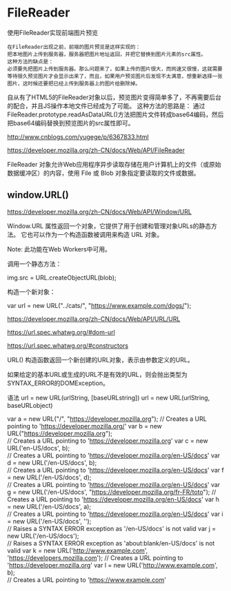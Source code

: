 # FileReader



使用FileReader实现前端图片预览

    在FileReader出现之前，前端的图片预览是这样实现的：
    把本地图片上传到服务器，服务器把图片地址返回，并把它替换到图片元素的src属性。
    这种方法的缺点是：
    必须要先把图片上传到服务器。那么问题来了，如果上传的图片很大，而网速又很慢，这就需要等待很久预览图片才会显示出来了，而且，如果用户预览图片后发现不太满意，想重新选择一张图片，这时候还要把已经上传到服务器上的图片给删除掉。

自从有了HTML5的FileReader对象以后，预览图片变得简单多了，不再需要后台的配合，并且JS操作本地文件已经成为了可能。
这种方法的思路是：
    通过FileReader.prototype.readAsDataURL()方法把图片文件转成base64编码，然后把base64编码替换到预览图片的src属性即可。



http://www.cnblogs.com/yugege/p/6367833.html


https://developer.mozilla.org/zh-CN/docs/Web/API/FileReader

FileReader 对象允许Web应用程序异步读取存储在用户计算机上的文件（或原始数据缓冲区）的内容，使用 File 或 Blob 对象指定要读取的文件或数据。








































## window.URL()


https://developer.mozilla.org/zh-CN/docs/Web/API/Window/URL


Window.URL 属性返回一个对象，它提供了用于创建和管理对象URLs的静态方法。
它也可以作为一个构造函数被调用来构造 URL 对象。


Note: 此功能在Web Workers中可用。


调用一个静态方法：

img.src = URL.createObjectURL(blob);

构造一个新对象：

var url = new URL("../cats/", "https://www.example.com/dogs/");




https://developer.mozilla.org/zh-CN/docs/Web/API/URL/URL




https://url.spec.whatwg.org/#dom-url

https://url.spec.whatwg.org/#constructors



URL() 构造函数返回一个新创建的URL对象，表示由参数定义的URL。

如果给定的基本URL或生成的URL不是有效的URL，则会抛出类型为SYNTAX_ERROR的DOMException。

语法 
url = new URL(urlString, [baseURLstring])
url = new URL(urlString, baseURLobject)




var a = new URL("/", "https://developer.mozilla.org"); 
// Creates a URL pointing to 'https://developer.mozilla.org/'
var b = new URL("https://developer.mozilla.org");      
// Creates a URL pointing to 'https://developer.mozilla.org'
var c = new URL('en-US/docs', b);                      
// Creates a URL pointing to 'https://developer.mozilla.org/en-US/docs'
var d = new URL('/en-US/docs', b);                     
// Creates a URL pointing to 'https://developer.mozilla.org/en-US/docs'
var f = new URL('/en-US/docs', d);                     
// Creates a URL pointing to 'https://developer.mozilla.org/en-US/docs'
var g = new URL('/en-US/docs', "https://developer.mozilla.org/fr-FR/toto");
// Creates a URL pointing to 'https://developer.mozilla.org/en-US/docs'
var h = new URL('/en-US/docs', a);                     
// Creates a URL pointing to 'https://developer.mozilla.org/en-US/docs'
var i = new URL('/en-US/docs', '');                    
// Raises a SYNTAX ERROR exception as '/en-US/docs' is not valid
var j = new URL('/en-US/docs');                        
// Raises a SYNTAX ERROR exception as 'about:blank/en-US/docs' is not valid
var k = new URL('http://www.example.com', 'https://developers.mozilla.com');
// Creates a URL pointing to 'https://developer.mozilla.org'
var l = new URL('http://www.example.com', b);          
 // Creates a URL pointing to 'https://www.example.com'
